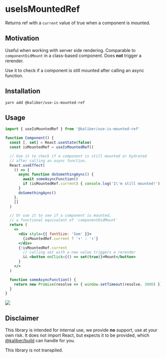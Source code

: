 # useIsMountedRef
Returns ref with a `current` value of true when a component is mounted.

## Motivation
Useful when working with server side rendering. Comparable to `componentDidMount` in a class-based component. Does __not__ trigger a rerender.

Use it to check if a component is still mounted after calling an async function.

## Installation

```
yarn add @kaliber/use-is-mounted-ref
```

## Usage
```jsx
import { useIsMountedRef } from '@kaliber/use-is-mounted-ref'

function Component() {
  const [, set] = React.useState(false)
  const isMountedRef = useIsMountedRef()

  // Use it to check if a component is still mounted or hydrated
  // after calling an async function.
  React.useEffect(
    () => {
      async function doSomethingAync() {
        await someAsyncFunction()
        if (isMountedRef.current) { console.log('I\'m still mounted!') }
      }
      doSomethingAync()
    },
    []
  )

  // Or use it to see if a component is mounted,
  // a functional equivalent of `componentDidMount`
  return (
    <>
      <div style={{ fontSize: '5em' }}>
        {isMountedRef.current ? '⬆️' : '⬇️'}
      </div>
      {!isMountedRef.current
        // calling set with a new value triggers a rerender
        && <button onClick={() => set(true)}>Mount</button>
      }
    </>
  )

  function someAsyncFunction() {
    return new Promise(resolve => { window.setTimeout(resolve, 3000) })
  }
}

```

![](https://media.giphy.com/media/9SgOeNxFAh8Hu/giphy.gif)

## Disclaimer
This library is intended for internal use, we provide __no__ support, use at your own risk. It does not import React, but expects it to be provided, which [@kaliber/build](https://kaliberjs.github.io/build/) can handle for you.

This library is not transpiled.